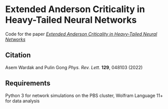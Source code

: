 # Extended Anderson Criticality in Heavy-Tailed Neural Networks

Code for the paper [_Extended Anderson Criticality in Heavy-Tailed Neural Networks_](https://doi.org/10.1103/PhysRevLett.129.048103)

## Citation

Asem Wardak and Pulin Gong
*Phys. Rev. Lett.* **129**, 048103
(2022)

## Requirements

Python 3 for network simulations on the PBS cluster, Wolfram Language 11+ for data analysis
